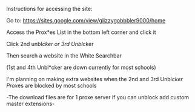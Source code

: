 Instructions for accessing the site: 

Go to: https://sites.google.com/view/glizzygobbbler9000/home

Access the Prox*es List in the bottom left corner and click it

Click 2nd unbl*cker or 3rd Unbl*cker

Then search a website in the White Searchbar

(1st and 4th Unbl*cker are down currently for most schools)



I'm planning on making extra websites when the 2nd and 3rd Unbl*cker Prox*es are blocked by most schools




-The download files are for 1 proxe server if you can unblock add custom master extensions-





